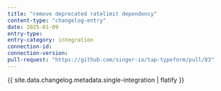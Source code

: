 ```yaml
---
title: "remove deprecated ratelimit dependency"
content-type: "changelog-entry"
date: 2025-01-09
entry-type: 
entry-category: integration
connection-id: 
connection-version: 
pull-request: "https://github.com/singer-io/tap-typeform/pull/83"
---
```

{{ site.data.changelog.metadata.single-integration | flatify }}